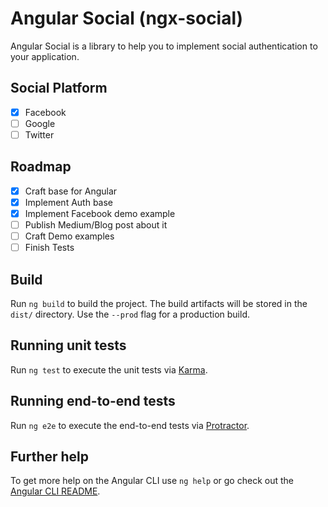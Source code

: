 # Angular Social (ngx-social)

Angular Social is a library to help you to implement social authentication to your application.

## Social Platform

- [x] Facebook
- [ ] Google
- [ ] Twitter

## Roadmap

- [x] Craft base for Angular
- [x] Implement Auth base
- [x] Implement Facebook demo example
- [ ] Publish Medium/Blog post about it
- [ ] Craft Demo examples
- [ ] Finish Tests

## Build

Run `ng build` to build the project. The build artifacts will be stored in the `dist/` directory. Use the `--prod` flag for a production build.

## Running unit tests

Run `ng test` to execute the unit tests via [Karma](https://karma-runner.github.io).

## Running end-to-end tests

Run `ng e2e` to execute the end-to-end tests via [Protractor](http://www.protractortest.org/).

## Further help

To get more help on the Angular CLI use `ng help` or go check out the [Angular CLI README](https://github.com/angular/angular-cli/blob/master/README.md).
